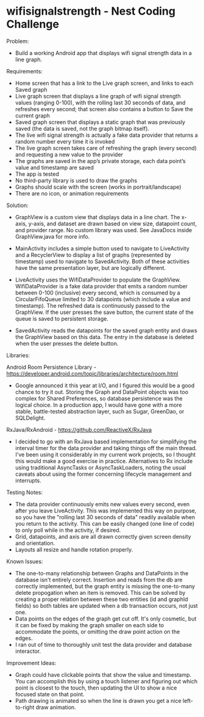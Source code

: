 # wifisignalstrength - Nest Coding Challenge

Problem: 

- Build a working Android app that displays wifi signal strength data in a line graph.

Requirements:

- Home screen that has a link to the Live graph screen, and links to each Saved graph
- Live graph screen that displays a line graph of wifi signal strength values (ranging 0-100), with the rolling last 30 seconds of data, and refreshes every second; that screen also contains a button to Save the current graph
- Saved graph screen that displays a static graph that was previously saved (the data is saved, not the graph bitmap itself).
- The live wifi signal strength is actually a fake data provider that returns a random number every time it is invoked
- The live graph screen takes care of refreshing the graph (every second) and requesting a new value to the provider
- The graphs are saved in the app’s private storage, each data point’s value and timestamp are saved
- The app is tested
- No third-party library is used to draw the graphs
- Graphs should scale with the screen (works in portrait/landscape)
- There are no icon, or animation requirements

Solution:

- GraphView is a custom view that displays data in a line chart. The x-axis, y-axis, and dataset are drawn based on view size, datapoint count, and provider range. No custom library was used. See JavaDocs inside GraphView.java for more info. 

- MainActivity includes a simple button used to navigate to LiveActivity and a RecyclerView to display a list of graphs (represented by timestamp) used to navigate to SavedActivity. Both of these activities have the same presentation layer, but are logically different.

- LiveActivity uses the WifiDataProvider to populate the GraphView. WifiDataProvider is a fake data provider that emits a random number between 0-100 (inclusive) every second, which is consumed by a CircularFifoQueue limited to 30 datapoints (which include a value and timestamp). The refreshed data is continuously passed to the GraphView. If the user presses the save button, the current state of the queue is saved to persistent storage.

- SavedActivity reads the datapoints for the saved graph entity and draws the GraphView based on this data. The entry in the database is deleted when the user presses the delete button.

Libraries:

Android Room Persistence Library - https://developer.android.com/topic/libraries/architecture/room.html

- Google announced it this year at I/O, and I figured this would be a good chance to try it out. Storing the Graph and DataPoint objects was too complex for Shared Preferences, so database persistence was the logical choice. In a production app, I would have gone with a more stable, battle-tested abstraction layer, such as Sugar, GreenDao, or SQLDelight.

RxJava/RxAndroid - https://github.com/ReactiveX/RxJava

- I decided to go with an RxJava based implementation for simplifying the interval timer for the data provider and taking things off the main thread. I've been using it considerably in my current work projects, so I thought this would make a good exercise in practice. Alternatives to Rx include using traditional AsyncTasks or AsyncTaskLoaders, noting the usual caveats about using the former concerning lifecycle management and interrupts.

Testing Notes:

- The data provider continuously emits new values every second, even after you leave LiveActivity. This was implemented this way on purpose, so you have the "rolling last 30 seconds of data" readily available when you return to the activity. This can be easily changed (one line of code) to only poll while in the activity, if desired. 
- Grid, datapoints, and axis are all drawn correctly given screen density and orientation.
- Layouts all resize and handle rotation properly.

Known Issues:

- The one-to-many relationship between Graphs and DataPoints in the database isn't entirely correct. Insertion and reads from the db are correctly implemented, but the graph entity is missing the one-to-many delete propogation when an item is removed. This can be solved by creating a proper relation between these two entities (id and graphId fields) so both tables are updated when a db transaction occurs, not just one. 
- Data points on the edges of the graph get cut off. It's only cosmetic, but it can be fixed by making the graph smaller on each side to accommodate the points, or omitting the draw point action on the edges.
- I ran out of time to thoroughly unit test the data provider and database interactor.

Improvement Ideas:

- Graph could have clickable points that show the value and timestamp. You can accomplish this by using a touch listener and figuring out which point is closest to the touch, then updating the UI to show a nice focused state on that point.
- Path drawing is animated so when the line is drawn you get a nice left-to-right draw animation.
